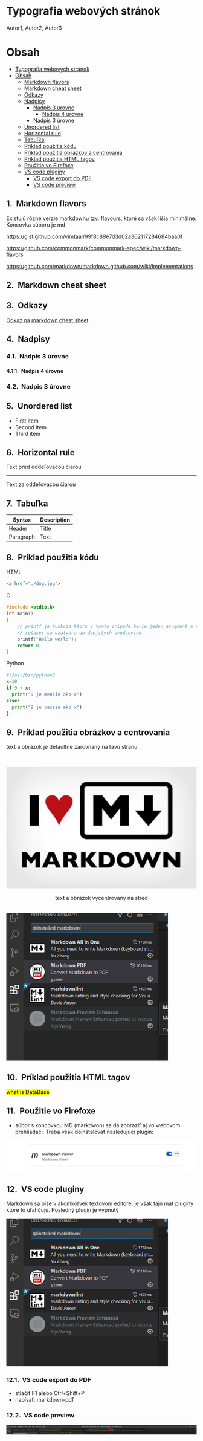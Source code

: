 <!-- V markdowne je možné použiť aj CSS -->

<style>

/* 
Cislovanie kapitol pomocou CSS:

https://gist.github.com/patik/89ee6092c72a9e39950445c01598517a */

h1 { counter-reset: h2counter; }
h2 { counter-reset: h3counter; }
h3 { counter-reset: h4counter; }
h4 { counter-reset: h5counter; }
h5 { counter-reset: h6counter; }
h6 {}

h2:before {
    counter-increment: h2counter;
    content: counter(h2counter) ".\0000a0\0000a0";
}

h3:before {
    counter-increment: h3counter;
    content: counter(h2counter) "." counter(h3counter) ".\0000a0\0000a0";
}

h4:before {
    counter-increment: h4counter;
    content: counter(h2counter) "." counter(h3counter) "." counter(h4counter) ".\0000a0\0000a0";
}

h5:before {
    counter-increment: h5counter;
    content: counter(h2counter) "." counter(h3counter) "." counter(h4counter) "." counter(h5counter) ".\0000a0\0000a0";
}

h6:before {
    counter-increment: h6counter;
    content: counter(h2counter) "." counter(h3counter) "." counter(h4counter) "." counter(h5counter) "." counter(h6counter) ".\0000a0\0000a0";
}




/*
Centrovanie obrazkov
https://stackoverflow.com/questions/255170/markdown-and-image-alignment/43691462#43691462

https://stackoverflow.com/questions/12090472/how-do-i-center-an-image-in-the-readme-md-file-on-github
*/

img[src*='#left'] {
    float: left;
}
img[src*='#right'] {
    float: right;
}
img[src*='#center'] {
    display: block;
    margin: auto;
}


</style>

# Typografia webových stránok

Autor1, Autor2, Autor3

<div style="page-break-after: always;"></div>

# Obsah

- [Typografia webových stránok](#typografia-webových-stránok)
- [Obsah](#obsah)
  - [Markdown flavors](#markdown-flavors)
  - [Markdown cheat sheet](#markdown-cheat-sheet)
  - [Odkazy](#odkazy)
  - [Nadpisy](#nadpisy)
    - [Nadpis 3 úrovne](#nadpis-3-úrovne)
      - [Nadpis 4 úrovne](#nadpis-4-úrovne)
    - [Nadpis 3 úrovne](#nadpis-3-úrovne-1)
  - [Unordered list](#unordered-list)
  - [Horizontal rule](#horizontal-rule)
  - [Tabuľka](#tabuľka)
  - [Príklad použitia kódu](#príklad-použitia-kódu)
  - [Príklad použitia obrázkov a centrovania](#príklad-použitia-obrázkov-a-centrovania)
  - [Príklad použitia HTML tagov](#príklad-použitia-html-tagov)
  - [Použitie vo Firefoxe](#použitie-vo-firefoxe)
  - [VS code pluginy](#vs-code-pluginy)
    - [VS code export do PDF](#vs-code-export-do-pdf)
    - [VS code preview](#vs-code-preview)

## Markdown flavors

Existujú rôzne verzie markdownu tzv. flavours, ktoré sa však líšia minimálne.
Koncovka súboru je md

https://gist.github.com/vimtaai/99f8c89e7d3d02a362117284684baa0f

https://github.com/commonmark/commonmark-spec/wiki/markdown-flavors

https://github.com/markdown/markdown.github.com/wiki/Implementations

## Markdown cheat sheet

## Odkazy

[Odkaz na markdown cheat sheet](https://www.markdownguide.org/cheat-sheet/)

## Nadpisy

### Nadpis 3 úrovne

#### Nadpis 4 úrovne

### Nadpis 3 úrovne

## Unordered list

- First item
- Second item
- Third item

## Horizontal rule

Text pred oddeľovacou čiarou

---

Text za oddeľovacou čiarou

## Tabuľka

| Syntax    | Description |
| --------- | ----------- |
| Header    | Title       |
| Paragraph | Text        |

## Príklad použitia kódu

HTML

```HTML
<a href="./dog.jpg">
```

C

```C
#include <stdio.h>
int main()
{
	// printf je funkcia ktora v tomto pripade berie jeden arugment a tym je retazec
    // retazec sa uzatvara do dvojitych uvodzoviek
    printf("Hello world");
    return 0;
}
```

Python

```Python
#!/usr/bin/python3
x=10
if 9 < x:
  print("9 je mensie ako x")
else:
  print("9 je vacsie ako x")
}
```

## Príklad použitia obrázkov a centrovania

text a obrázok je defaultne zarovnaný na ľavú stranu

</br>

![i love markdown](./img/i_love_markdown.png)

<center>text a obrázok vycentrovany na stred</center>

<!-- príklad na použitie HTML tagov pre nový riadok -->

</br>

![vs code plugins](./img/vs_code_plugins.png#center)

## Príklad použitia HTML tagov

<mark>what is DataBase</mark>

## Použitie vo Firefoxe

- súbor s koncovkou MD (markdwon) sa dá zobraziť aj vo webovom prehliadači. Treba však doinštalovať nasledujúci plugin:

![firefox](./img/firefox_plugin_markdown_viewer.png)

## VS code pluginy

Markdown sa píše v akomkoľvek textovom editore, je však fajn mať pluginy ktoré to uľahčujú. Posledný plugin je vypnutý

![vs code plugins](./img/vs_code_plugins.png#center)

### VS code export do PDF

- stlačiť F1 alebo Ctrl+Shift+P
- napísať: markdown-pdf

### VS code preview

![vs code plugins](./img/vs_code_preview.png#center)
